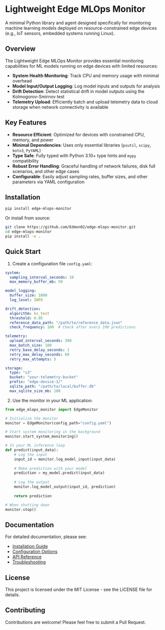 # Lightweight Edge MLOps Monitor

A minimal Python library and agent designed specifically for monitoring machine learning models deployed on resource-constrained edge devices (e.g., IoT sensors, embedded systems running Linux).

## Overview

The Lightweight Edge MLOps Monitor provides essential monitoring capabilities for ML models running on edge devices with limited resources:

- **System Health Monitoring**: Track CPU and memory usage with minimal overhead
- **Model Input/Output Logging**: Log model inputs and outputs for analysis
- **Drift Detection**: Detect statistical drift in model outputs using the Kolmogorov-Smirnov test
- **Telemetry Upload**: Efficiently batch and upload telemetry data to cloud storage when network connectivity is available

## Key Features

- **Resource Efficient**: Optimized for devices with constrained CPU, memory, and power
- **Minimal Dependencies**: Uses only essential libraries (`psutil`, `scipy`, `boto3`, `PyYAML`)
- **Type Safe**: Fully typed with Python 3.10+ type hints and `mypy` compatibility
- **Robust Error Handling**: Graceful handling of network failures, disk full scenarios, and other edge cases
- **Configurable**: Easily adjust sampling rates, buffer sizes, and other parameters via YAML configuration

## Installation

```bash
pip install edge-mlops-monitor
```

Or install from source:

```bash
git clone https://github.com/Edmon02/edge-mlops-monitor.git
cd edge-mlops-monitor
pip install -e .
```

## Quick Start

1. Create a configuration file `config.yaml`:

```yaml
system:
  sampling_interval_seconds: 10
  max_memory_buffer_mb: 50

model_logging:
  buffer_size: 1000
  log_level: INFO

drift_detection:
  algorithm: ks_test
  threshold: 0.05
  reference_data_path: "/path/to/reference_data.json"
  check_frequency: 100  # Check after every 100 predictions

telemetry:
  upload_interval_seconds: 300
  max_batch_size: 100
  retry_base_delay_seconds: 1
  retry_max_delay_seconds: 60
  retry_max_attempts: 5

storage:
  type: "s3"
  bucket: "your-telemetry-bucket"
  prefix: "edge-device-1/"
  sqlite_path: "/path/to/local/buffer.db"
  max_sqlite_size_mb: 100
```

2. Use the monitor in your ML application:

```python
from edge_mlops_monitor import EdgeMonitor

# Initialize the monitor
monitor = EdgeMonitor(config_path="config.yaml")

# Start system monitoring in the background
monitor.start_system_monitoring()

# In your ML inference loop
def predict(input_data):
    # Log the input
    input_id = monitor.log_model_input(input_data)
    
    # Make prediction with your model
    prediction = my_model.predict(input_data)
    
    # Log the output
    monitor.log_model_output(input_id, prediction)
    
    return prediction

# When shutting down
monitor.stop()
```

## Documentation

For detailed documentation, please see:

- [Installation Guide](docs/installation.md)
- [Configuration Options](docs/configuration.md)
- [API Reference](docs/api.md)
- [Troubleshooting](docs/troubleshooting.md)

## License

This project is licensed under the MIT License - see the LICENSE file for details.

## Contributing

Contributions are welcome! Please feel free to submit a Pull Request.
